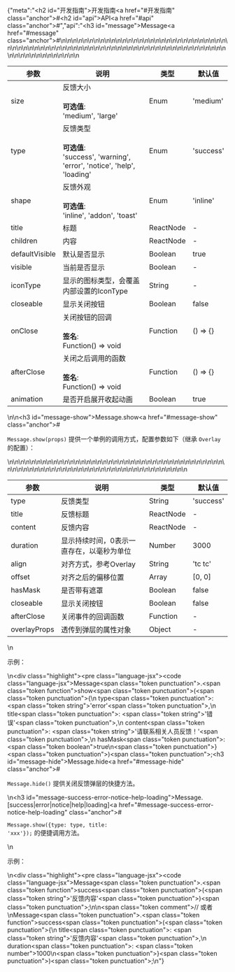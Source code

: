 {"meta":"<h2 id=\"&#x5F00;&#x53D1;&#x6307;&#x5357;\">&#x5F00;&#x53D1;&#x6307;&#x5357;<a href=\"#&#x5F00;&#x53D1;&#x6307;&#x5357;\" class=\"anchor\">#</a></h2><h2 id=\"api\">API<a href=\"#api\" class=\"anchor\">#</a></h2>","api":"<h3 id=\"message\">Message<a href=\"#message\" class=\"anchor\">#</a></h3><table>\n<thead>\n<tr>\n<th>&#x53C2;&#x6570;</th>\n<th>&#x8BF4;&#x660E;</th>\n<th>&#x7C7B;&#x578B;</th>\n<th>&#x9ED8;&#x8BA4;&#x503C;</th>\n</tr>\n</thead>\n<tbody>\n<tr>\n<td>size</td>\n<td>&#x53CD;&#x9988;&#x5927;&#x5C0F;<br><br><strong>&#x53EF;&#x9009;&#x503C;</strong>:<br>&apos;medium&apos;, &apos;large&apos;</td>\n<td>Enum</td>\n<td>&apos;medium&apos;</td>\n</tr>\n<tr>\n<td>type</td>\n<td>&#x53CD;&#x9988;&#x7C7B;&#x578B;<br><br><strong>&#x53EF;&#x9009;&#x503C;</strong>:<br>&apos;success&apos;, &apos;warning&apos;, &apos;error&apos;, &apos;notice&apos;, &apos;help&apos;, &apos;loading&apos;</td>\n<td>Enum</td>\n<td>&apos;success&apos;</td>\n</tr>\n<tr>\n<td>shape</td>\n<td>&#x53CD;&#x9988;&#x5916;&#x89C2;<br><br><strong>&#x53EF;&#x9009;&#x503C;</strong>:<br>&apos;inline&apos;, &apos;addon&apos;, &apos;toast&apos;</td>\n<td>Enum</td>\n<td>&apos;inline&apos;</td>\n</tr>\n<tr>\n<td>title</td>\n<td>&#x6807;&#x9898;</td>\n<td>ReactNode</td>\n<td>-</td>\n</tr>\n<tr>\n<td>children</td>\n<td>&#x5185;&#x5BB9;</td>\n<td>ReactNode</td>\n<td>-</td>\n</tr>\n<tr>\n<td>defaultVisible</td>\n<td>&#x9ED8;&#x8BA4;&#x662F;&#x5426;&#x663E;&#x793A;</td>\n<td>Boolean</td>\n<td>true</td>\n</tr>\n<tr>\n<td>visible</td>\n<td>&#x5F53;&#x524D;&#x662F;&#x5426;&#x663E;&#x793A;</td>\n<td>Boolean</td>\n<td>-</td>\n</tr>\n<tr>\n<td>iconType</td>\n<td>&#x663E;&#x793A;&#x7684;&#x56FE;&#x6807;&#x7C7B;&#x578B;&#xFF0C;&#x4F1A;&#x8986;&#x76D6;&#x5185;&#x90E8;&#x8BBE;&#x7F6E;&#x7684;IconType</td>\n<td>String</td>\n<td>-</td>\n</tr>\n<tr>\n<td>closeable</td>\n<td>&#x663E;&#x793A;&#x5173;&#x95ED;&#x6309;&#x94AE;</td>\n<td>Boolean</td>\n<td>false</td>\n</tr>\n<tr>\n<td>onClose</td>\n<td>&#x5173;&#x95ED;&#x6309;&#x94AE;&#x7684;&#x56DE;&#x8C03;<br><br><strong>&#x7B7E;&#x540D;</strong>:<br>Function() =&gt; void</td>\n<td>Function</td>\n<td>() =&gt; {}</td>\n</tr>\n<tr>\n<td>afterClose</td>\n<td>&#x5173;&#x95ED;&#x4E4B;&#x540E;&#x8C03;&#x7528;&#x7684;&#x51FD;&#x6570;<br><br><strong>&#x7B7E;&#x540D;</strong>:<br>Function() =&gt; void</td>\n<td>Function</td>\n<td>() =&gt; {}</td>\n</tr>\n<tr>\n<td>animation</td>\n<td>&#x662F;&#x5426;&#x5F00;&#x542F;&#x5C55;&#x5F00;&#x6536;&#x8D77;&#x52A8;&#x753B;</td>\n<td>Boolean</td>\n<td>true</td>\n</tr>\n</tbody>\n</table>\n<!-- api-extra-start -->\n<h3 id=\"message-show\">Message.show<a href=\"#message-show\" class=\"anchor\">#</a></h3><p><code>Message.show(props)</code> &#x63D0;&#x4F9B;&#x4E00;&#x4E2A;&#x5355;&#x4F8B;&#x7684;&#x8C03;&#x7528;&#x65B9;&#x5F0F;&#xFF0C;&#x914D;&#x7F6E;&#x53C2;&#x6570;&#x5982;&#x4E0B;&#xFF08;&#x7EE7;&#x627F; <code>Overlay</code> &#x7684;&#x914D;&#x7F6E;&#xFF09;&#xFF1A;</p>\n<table>\n<thead>\n<tr>\n<th>&#x53C2;&#x6570;</th>\n<th>&#x8BF4;&#x660E;</th>\n<th>&#x7C7B;&#x578B;</th>\n<th>&#x9ED8;&#x8BA4;&#x503C;</th>\n</tr>\n</thead>\n<tbody>\n<tr>\n<td>type</td>\n<td>&#x53CD;&#x9988;&#x7C7B;&#x578B;</td>\n<td>String</td>\n<td>&apos;success&apos;</td>\n</tr>\n<tr>\n<td>title</td>\n<td>&#x53CD;&#x9988;&#x6807;&#x9898;</td>\n<td>ReactNode</td>\n<td>-</td>\n</tr>\n<tr>\n<td>content</td>\n<td>&#x53CD;&#x9988;&#x5185;&#x5BB9;</td>\n<td>ReactNode</td>\n<td>-</td>\n</tr>\n<tr>\n<td>duration</td>\n<td>&#x663E;&#x793A;&#x6301;&#x7EED;&#x65F6;&#x95F4;&#xFF0C;0&#x8868;&#x793A;&#x4E00;&#x76F4;&#x5B58;&#x5728;&#xFF0C;&#x4EE5;&#x6BEB;&#x79D2;&#x4E3A;&#x5355;&#x4F4D;</td>\n<td>Number</td>\n<td>3000</td>\n</tr>\n<tr>\n<td>align</td>\n<td>&#x5BF9;&#x9F50;&#x65B9;&#x5F0F;&#xFF0C;&#x53C2;&#x8003;Overlay</td>\n<td>String</td>\n<td>&apos;tc tc&apos;</td>\n</tr>\n<tr>\n<td>offset</td>\n<td>&#x5BF9;&#x9F50;&#x4E4B;&#x540E;&#x7684;&#x504F;&#x79FB;&#x4F4D;&#x7F6E;</td>\n<td>Array</td>\n<td>[0, 0]</td>\n</tr>\n<tr>\n<td>hasMask</td>\n<td>&#x662F;&#x5426;&#x5E26;&#x6709;&#x906E;&#x7F69;</td>\n<td>Boolean</td>\n<td>false</td>\n</tr>\n<tr>\n<td>closeable</td>\n<td>&#x663E;&#x793A;&#x5173;&#x95ED;&#x6309;&#x94AE;</td>\n<td>Boolean</td>\n<td>false</td>\n</tr>\n<tr>\n<td>afterClose</td>\n<td>&#x5173;&#x95ED;&#x4E8B;&#x4EF6;&#x7684;&#x56DE;&#x8C03;&#x51FD;&#x6570;</td>\n<td>Function</td>\n<td>-</td>\n</tr>\n<tr>\n<td>overlayProps</td>\n<td>&#x900F;&#x4F20;&#x5230;&#x5F39;&#x5C42;&#x7684;&#x5C5E;&#x6027;&#x5BF9;&#x8C61;</td>\n<td>Object</td>\n<td>-</td>\n</tr>\n</tbody>\n</table>\n<p>&#x793A;&#x4F8B;&#xFF1A;</p>\n<div class=\"highlight\"><pre class=\"language-jsx\"><code class=\"language-jsx\">Message<span class=\"token punctuation\">.</span><span class=\"token function\">show</span><span class=\"token punctuation\">(</span><span class=\"token punctuation\">{</span>\n    type<span class=\"token punctuation\">:</span> <span class=\"token string\">&apos;error&apos;</span><span class=\"token punctuation\">,</span>\n    title<span class=\"token punctuation\">:</span> <span class=\"token string\">&apos;&#x9519;&#x8BEF;&apos;</span><span class=\"token punctuation\">,</span>\n    content<span class=\"token punctuation\">:</span> <span class=\"token string\">&apos;&#x8BF7;&#x8054;&#x7CFB;&#x76F8;&#x5173;&#x4EBA;&#x5458;&#x53CD;&#x9988;&#xFF01;&apos;</span><span class=\"token punctuation\">,</span>\n    hasMask<span class=\"token punctuation\">:</span> <span class=\"token boolean\">true</span>\n<span class=\"token punctuation\">}</span><span class=\"token punctuation\">)</span><span class=\"token punctuation\">;</span></code></pre></div><h3 id=\"message-hide\">Message.hide<a href=\"#message-hide\" class=\"anchor\">#</a></h3><p><code>Message.hide()</code> &#x63D0;&#x4F9B;&#x5173;&#x95ED;&#x53CD;&#x9988;&#x5F39;&#x5C42;&#x7684;&#x5FEB;&#x6377;&#x65B9;&#x6CD5;&#x3002;</p>\n<h3 id=\"message-success-error-notice-help-loading\">Message.[success|error|notice|help|loading]<a href=\"#message-success-error-notice-help-loading\" class=\"anchor\">#</a></h3><p><code>Message.show({type: type, title: &apos;xxx&apos;});</code> &#x7684;&#x4FBF;&#x6377;&#x8C03;&#x7528;&#x65B9;&#x6CD5;&#x3002;</p>\n<p>&#x793A;&#x4F8B;&#xFF1A;</p>\n<div class=\"highlight\"><pre class=\"language-jsx\"><code class=\"language-jsx\">Message<span class=\"token punctuation\">.</span><span class=\"token function\">success</span><span class=\"token punctuation\">(</span><span class=\"token string\">&apos;&#x53CD;&#x9988;&#x5185;&#x5BB9;&apos;</span><span class=\"token punctuation\">)</span><span class=\"token punctuation\">;</span>\n\n<span class=\"token comment\">// &#x6216;&#x8005;</span>\nMessage<span class=\"token punctuation\">.</span><span class=\"token function\">success</span><span class=\"token punctuation\">(</span><span class=\"token punctuation\">{</span>\n    title<span class=\"token punctuation\">:</span> <span class=\"token string\">&apos;&#x53CD;&#x9988;&#x5185;&#x5BB9;&apos;</span><span class=\"token punctuation\">,</span>\n    duration<span class=\"token punctuation\">:</span> <span class=\"token number\">1000</span>\n<span class=\"token punctuation\">}</span><span class=\"token punctuation\">)</span><span class=\"token punctuation\">;</span></code></pre></div><!-- api-extra-end -->\n"}